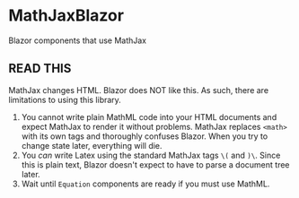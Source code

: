 # MathJaxBlazor
Blazor components that use MathJax

## READ THIS
MathJax changes HTML.  Blazor does NOT like this.  As such, there are limitations to using this library.
1.  You cannot write plain MathML code into your HTML documents and expect MathJax to render it without problems.  MathJax replaces `<math>` with its own tags and thoroughly confuses Blazor. When you try to change state later, everything will die.
2.  You *can* write Latex using the standard MathJax tags `\(` and `)\`.  Since this is plain text, Blazor doesn't expect to have to parse a document tree later.
3.  Wait until `Equation` components are ready if you must use MathML.
